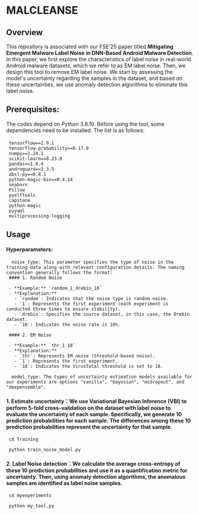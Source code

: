 # MALCLEANSE

## Overview
This repository is associated with our FSE'25 paper titled **Mitigating Emergent Malware Label Noise in DNN-Based Android Malware Detection**.
In this paper, we first explore the characteristics of label noise in real-world Android malware datasets, which we refer to as EM label noise. Then, we design this tool to remove EM label noise. We start by assessing the model's uncertainty regarding the samples in the dataset, and based on these uncertainties, we use anomaly detection algorithms to eliminate this label noise.

## Prerequisites:
The codes depend on Python 3.8.10. Before using the tool, some dependencies need to be installed. The list is as follows:
#### 
     tensorflow==2.9.1
     tensorflow-probability==0.17.0
     numpy==1.24.1
     scikit-learn==0.23.0
     pandas>=1.0.4
     androguard==3.3.5
     absl-py==0.8.1
     python-magic-bin==0.4.14
     seaborn
     Pillow
     pyelftools
     capstone
     python-magic
     pyyaml
     multiprocessing-logging

##  Usage

#### Hyperparameters:
      
      noise_type: This parameter specifies the type of noise in the training data along with relevant configuration details. The naming convention generally follows the format:
     #### 1. Random Noise

     - **Example:** `random_1_drebin_10`
     - **Explanation:**
       - `random`: Indicates that the noise type is random noise.
       - `1`: Represents the first experiment (each experiment is conducted three times to ensure stability).
       - `drebin`: Specifies the source dataset, in this case, the Drebin dataset.
       - `10`: Indicates the noise rate is 10%.
     
     #### 2. EM Noise
     
     - **Example:** `thr_1_18`
     - **Explanation:**
       - `thr`: Represents EM noise (threshold-based noise).
       - `1`: Represents the first experiment.
       - `18`: Indicates the VirusTotal threshold is set to 18.
      
      model_type: The types of uncertainty estimation models available for our experiments are options "vanilla", "bayesian", "mcdropout", and "deepensemble".

#### 1. Estimate uncertainty：We use Variational Bayesian Inference (VBI) to perform 5-fold cross-validation on the dataset with label noise to evaluate the uncertainty of each sample. Specifically, we generate 10 prediction probabilities for each sample. The differences among these 10 prediction probabilities represent the uncertainty for that sample.

     cd Training 

     python train_noise_model.py 


#### 2. Label Noise detection：We calculate the average cross-entropy of these 10 prediction probabilities and use it as a quantification metric for uncertainty. Then, using anomaly detection algorithms, the anomalous samples are identified as label noise samples.

     cd myexperiments

     python my_tool.py 



